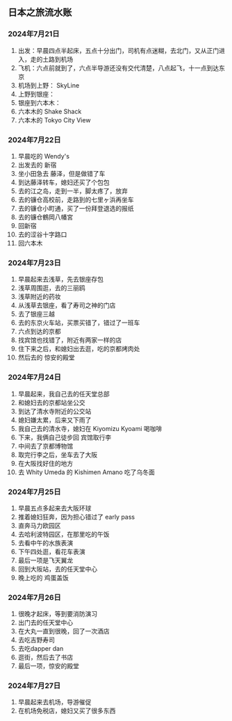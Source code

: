 ## 日本之旅流水账

### 2024年7月21日

1. 出发：早晨四点半起床，五点十分出门，司机有点迷糊，去北门，又从正门进入，走的土路到机场
2. 飞机：六点前就到了，六点半导游还没有交代清楚，八点起飞，十一点到达东京
3. 机场到上野： SkyLine
4. 上野到银座：
5. 银座到六本木：
6. 六本木的 Shake Shack
7. 六本木的 Tokyo City View

### 2024年7月22日

1. 早晨吃的 Wendy's
2. 出发去的 新宿
3. 坐小田急去 藤泽，但是做错了车
4. 到达藤泽转车，媳妇还买了个包包
5. 去的江之岛，走到一半，脚太疼了，放弃
6. 去的镰仓高校前，走路到的七里ヶ浜再坐车
7. 去的镰仓小町通，买了一份拜登退选的报纸
8. 去的镰仓鶴岡八幡宮
9. 回新宿
10. 去的涩谷十字路口
11. 回六本木

### 2024年7月23日

1. 早晨起来去浅草，先去银座存包
1. 浅草周围逛，去的三丽鸥
1. 浅草附近的药妆
1. 从浅草去银座，看了寿司之神的门店
1. 去了银座三越
1. 去的东京火车站，买票买错了，错过了一班车
1. 六点到达的京都
1. 找宾馆也找错了，附近有两家一样的店
1. 住下来之后，和媳妇出去逛，吃的京都烤肉处
1. 然后去的 惊安的殿堂

### 2024年7月24日

1. 早晨起来，我自己去的任天堂总部
1. 和媳妇去的京都站坐公交
1. 到达了清水寺附近的公交站
1. 媳妇嫌太累，后来又下雨了
1. 我自己去的清水寺，媳妇在  Kiyomizu Kyoami  喝咖啡
1. 下来，我俩自己徒步回 宾馆取行李
1. 中间去了京都博物馆
1. 取完行李之后，坐车去了大阪
1. 在大阪找好住的地方
1. 去 Whity Umeda 的 Kishimen Amano 吃了乌冬面

### 2024年7月25日

1. 早晨五点多起来去大阪环球
1. 推着媳妇狂奔，因为担心错过了 early pass
1. 直奔马力欧园区
1. 去哈利波特园区，在那里吃的午饭
1. 去看中午的水族表演
1. 下午四处逛，看花车表演
1. 最后一项是飞天翼龙
1. 回到大阪站，去的任天堂中心
1. 晚上吃的 鸡蛋盖饭

### 2024年7月26日

1. 很晚才起床，等到要消防演习
1. 出门去的任天堂中心
1. 在大丸一直到很晚，回了一次酒店
1. 去吃吉野寿司
1. 去吃dapper dan
1. 逛街，然后去了书店
1. 最后一项，惊安的殿堂

### 2024年7月27日

1. 早晨起来去机场，导游催促
1. 在机场免税店，媳妇又买了很多东西